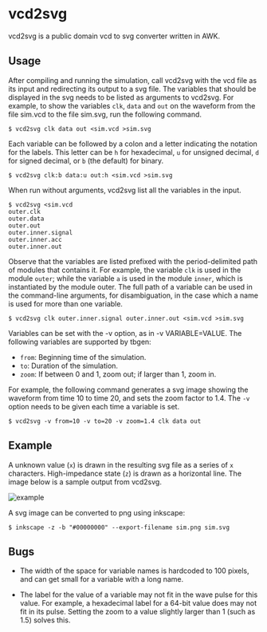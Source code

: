# vcd2svg

vcd2svg is a public domain vcd to svg converter written in AWK.

## Usage

After compiling and running the simulation, call vcd2svg with the vcd file
as its input and redirecting its output to a svg file.  The variables that
should be displayed in the svg needs to be listed as arguments to vcd2svg.
For example, to show the variables `clk`, `data` and `out` on the waveform
from the file sim.vcd to the file sim.svg, run the following command.

	$ vcd2svg clk data out <sim.vcd >sim.svg

Each variable can be followed by a colon and a letter indicating the
notation for the labels.  This letter can be `h` for hexadecimal, `u`
for unsigned decimal, `d` for signed decimal, or `b` (the default) for
binary.

	$ vcd2svg clk:b data:u out:h <sim.vcd >sim.svg

When run without arguments, vcd2svg list all the variables in the input.

	$ vcd2svg <sim.vcd
	outer.clk
	outer.data
	outer.out
	outer.inner.signal
	outer.inner.acc
	outer.inner.out

Observe that the variables are listed prefixed with the period-delimited
path of modules that contains it.  For example, the variable `clk` is
used in the module `outer`; while the variable `a` is used in the module
`inner`, which is instantiated by the module outer.   The full path of a
variable can be used in the command-line arguments, for disambiguation,
in the case which a name is used for more than one variable.

	$ vcd2svg clk outer.inner.signal outer.inner.out <sim.vcd >sim.svg

Variables can be set with the -v option, as in -v VARIABLE=VALUE.
The following variables are supported by tbgen:

* `from`: Beginning time of the simulation.
* `to`:   Duration of the simulation.
* `zoom`: If between 0 and 1, zoom out; if larger than 1, zoom in.

For example, the following command generates a svg image showing the
waveform from time 10 to time 20, and sets the zoom factor to 1.4.
The `-v` option needs to be given each time a variable is set.

	$ vcd2svg -v from=10 -v to=20 -v zoom=1.4 clk data out 


## Example

A unknown value (`x`) is drawn in the resulting svg file as a series of
`x` characters.  High-impedance state (`z`) is drawn as a horizontal line.
The image below is a sample output from vcd2svg.

![example](https://user-images.githubusercontent.com/63266536/102781112-02b91380-438f-11eb-88ad-b2f66e98a841.png)

A svg image can be converted to png using inkscape:

	$ inkscape -z -b "#00000000" --export-filename sim.png sim.svg


## Bugs

* The width of the space for variable names is hardcoded to 100 pixels,
  and can get small for a variable with a long name.

* The label for the value of a variable may not fit in the wave pulse
  for this value.  For example, a hexadecimal label for a 64-bit value
  does may not fit in its pulse.  Setting the zoom to a value slightly
  larger than 1 (such as 1.5) solves this.

